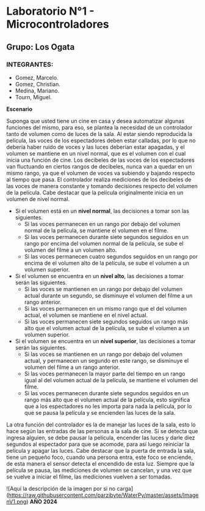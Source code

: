 # Laboratorio N°1 - Microcontroladores
## Grupo: Los Ogata
### INTEGRANTES:
+ Gomez, Marcelo.
+ Gomez, Christian.
+ Medina, Mariano.
+ Tourn, Miguel.


**Escenario**

Suponga que usted tiene un cine en casa y desea automatizar algunas funciones del mismo, para eso, se plantea la necesidad de un controlador tanto de volumen como de luces de la sala.
Al estar siendo reproducida la película, las voces de los espectadores deben estar calladas, por lo que no debería haber ruido de voces y las luces deberían estar apagadas, y el volumen se mantiene en un nivel normal, que es el volumen con el cual inicia una función de cine.
Los decibeles de las voces de los espectadores van fluctuando en ciertos rangos de decibeles, nunca van a quedar en un mismo rango, ya que el volumen de voces va subiendo y bajando respecto al tiempo que pasa.
El controlador realiza mediciones de los decibeles de las voces de manera constante y  tomando decisiones respecto del volumen de la película. Cabe destacar que la película originalmente inicia en un volumen de nivel normal.
+ Si el volumen está en un **nivel normal**, las decisiones a tomar son las siguientes.
    - Si las voces permanecen en un rango por debajo del volumen normal de la película, se mantiene el volumen en el filme.
    - Si las voces permanecen durante siete segundos seguidos en un rango por encima del volumen normal de la película, se sube el volumen del filme a un volumen alto.
    - Si las voces permanecen cuatro segundos seguidos en un rango por encima de el volumen alto de la película, se sube el volumen a un volumen superior.
+ Si el volumen se encuentra en un **nivel alto**, las decisiones a tomar serán las siguientes.
    - Si las voces se mantienen en un rango por debajo del volumen actual durante un segundo, se disminuye el volumen del filme a un rango anterior.
    - Si las voces permanecen en un mismo rango que el del volumen actual, el volumen se mantiene en el nivel actual.
    - Si las voces permanecen siete segundos seguidos un rango más alto que el volumen actual de la película, se sube el volumen a un volumen superior.
+ Si el volumen se encuentra en un **nivel superior**, las decisiones a tomar serán las siguientes.
    - Si las voces se mantienen en un rango por debajo del volumen actual, y permanecen un segundo en este rango, se disminuye el volumen del filme a un rango anterior.
    - Si las voces permanecen la mayor parte del tiempo en un rango igual al del volumen actual de la película, se mantiene  el volumen del filme.
    - Si las voces permanecen durante siete segundos seguidos en un rango más alto que el volumen actual de la película, esto significa que a los espectadores no les importa para nada la película, por lo que se pausa la película y se encienden las luces de la sala.


La otra función del controlador es la de manejar las luces de la sala, esto lo hace según las entradas de las personas a la sala de cine. Si se detecta que ingresa alguien, se debe pausar la película, encender las luces y darle diez segundos al espectador para que se acomode, para así luego reiniciar la película y apagar las luces. Cabe destacar que la puerta de entrada la sala, tiene un pequeño foco, cuando una persona entra, este foco se enciende, de esta manera el sensor detecta el encendido de esta luz.
Siempre que la película se pausa, las mediciones de volumen se cancelan, y una vez que se vuelve a iniciar el filme, las mediciones vuelven a ser tomadas.

<span>![</span><span>Aquí la descripción de la imagen por si no carga</span><span>]</span><span>(</span><span>https://raw.githubusercontent.com/parzibyte/WaterPy/master/assets/ImagenV1.png</span><span>)</span>
**AÑO 2024**